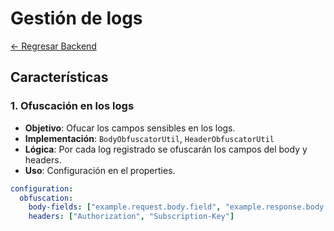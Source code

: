 # Gestión de logs

[← Regresar Backend](./../README.md)

## Características

### 1. Ofuscación en los logs
- **Objetivo**: Ofucar los campos sensibles en los logs.
- **Implementación**: `BodyObfuscatorUtil`, `HeaderObfuscatorUtil` 
- **Lógica**: Por cada log registrado se ofuscarán los campos del body y headers.
- **Uso**: Configuración en el properties.

```yaml
configuration:
  obfuscation:
    body-fields: ["example.request.body.field", "example.response.body.array[*].field"]
    headers: ["Authorization", "Subscription-Key"]
```